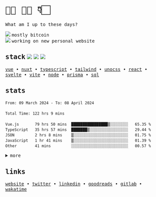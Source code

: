 <h1 align="left">
   <samp>👋🏻 🫵🏻 👇🏻</samp>
</h1>

<p align="left">
  <samp>What am I up to these days?</samp>
</p>

<div align="left"> 
<div>
   <img src="https://api.iconify.design/fluent-mdl2:radio-bullet.svg?color=%2300DC82" height="12" />
   <samp> mostly bitcoin </samp>
 </div>
<div>
   <img src="https://api.iconify.design/fluent-mdl2:radio-bullet.svg?color=%2300DC82" height="12" />
   <samp>working on new personal website</samp>
 </div>
</div>

<h2 align="left">
  <samp>stack</samp>
  <img src="https://api.iconify.design/logos:vue.svg" height="20" />
  <img src="https://api.iconify.design/logos:nuxt-icon.svg" height="20" />
  <img src="https://api.iconify.design/logos:typescript-icon.svg" height="20" />
</h2>

<p align="left">
  <samp>
    <a href="https://vuejs.org">vue</a> •
    <a href="https://nuxt.com">nuxt</a> •
    <a href="https://www.typescriptlang.org/">typescript</a> •
    <a href="https://tailwindcss.com/">tailwind</a> •
    <a href="https://unocss.dev/">unocss</a> •
    <a href="https://react.dev/">react</a> •
    <a href="https://svelte.dev/">svelte</a> •
    <a href="https://vitejs.dev/">vite</a> •
    <a href="https://nodejs.dev/en/">node</a> •
    <a href="https://www.prisma.io/">prisma</a> •
    <a href="https://www.postgresql.org/">sql</a>
  </samp>
</p>

<h2 align="left">
  <samp>stats</samp>
</h2>

<div>

<!--### 📊 Weekly development breakdown-->
<!--START_SECTION:waka-->

```txt
From: 09 March 2024 - To: 08 April 2024

Total Time: 122 hrs 9 mins

Vue.js       79 hrs 50 mins  ████████████████▒░░░░░░░░   65.35 %
TypeScript   35 hrs 57 mins  ███████▒░░░░░░░░░░░░░░░░░   29.44 %
JSON         2 hrs 8 mins    ▒░░░░░░░░░░░░░░░░░░░░░░░░   01.75 %
JavaScript   1 hr 41 mins    ▒░░░░░░░░░░░░░░░░░░░░░░░░   01.39 %
Other        41 mins         ░░░░░░░░░░░░░░░░░░░░░░░░░   00.57 %
```

<!--END_SECTION:waka-->

<details>
 <summary align="left">
    <samp>more</samp>
  </summary>
  <div align="left">
    
![metrics](/github-metrics.svg)
 
  <p>
    <samp>not including organizations</samp>🤷🏻☝🏻
  </p>
</div>
</details>


<h2 align="left">
  <samp>links</samp>
</h2>

<p align="left">
  <samp>
    <a href="https://matijao.com">website</a> •
    <a href="https://twitter.com/matijaoe">twitter</a> •
    <a href="https://www.linkedin.com/in/matijao/">linkedin</a> •
    <a href="https://www.goodreads.com/matijao">goodreads</a> •
    <a href="https://gitlab.com/matijao">gitlab</a> •
    <a href="https://wakatime.com/@matijao">wakatime</a>
  </samp>
</p>
